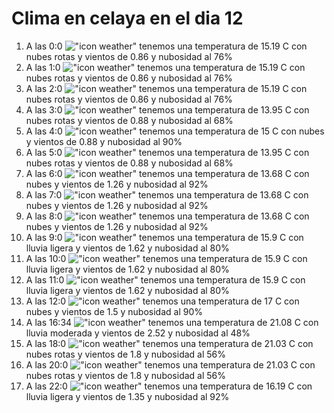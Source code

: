 # Clima en celaya en el dia 12

1. A las 0:0 !["icon weather"](http://openweathermap.org/img/w/04n.png) tenemos una temperatura de 15.19 C con nubes rotas y  vientos de 0.86 y nubosidad al 76%
1. A las 1:0 !["icon weather"](http://openweathermap.org/img/w/04n.png) tenemos una temperatura de 15.19 C con nubes rotas y  vientos de 0.86 y nubosidad al 76%
1. A las 2:0 !["icon weather"](http://openweathermap.org/img/w/04n.png) tenemos una temperatura de 15.19 C con nubes rotas y  vientos de 0.86 y nubosidad al 76%
1. A las 3:0 !["icon weather"](http://openweathermap.org/img/w/04n.png) tenemos una temperatura de 13.95 C con nubes rotas y  vientos de 0.88 y nubosidad al 68%
1. A las 4:0 !["icon weather"](http://openweathermap.org/img/w/04n.png) tenemos una temperatura de 15 C con nubes y  vientos de 0.88 y nubosidad al 90%
1. A las 5:0 !["icon weather"](http://openweathermap.org/img/w/04n.png) tenemos una temperatura de 13.95 C con nubes rotas y  vientos de 0.88 y nubosidad al 68%
1. A las 6:0 !["icon weather"](http://openweathermap.org/img/w/04n.png) tenemos una temperatura de 13.68 C con nubes y  vientos de 1.26 y nubosidad al 92%
1. A las 7:0 !["icon weather"](http://openweathermap.org/img/w/04n.png) tenemos una temperatura de 13.68 C con nubes y  vientos de 1.26 y nubosidad al 92%
1. A las 8:0 !["icon weather"](http://openweathermap.org/img/w/04d.png) tenemos una temperatura de 13.68 C con nubes y  vientos de 1.26 y nubosidad al 92%
1. A las 9:0 !["icon weather"](http://openweathermap.org/img/w/10d.png) tenemos una temperatura de 15.9 C con lluvia ligera y  vientos de 1.62 y nubosidad al 80%
1. A las 10:0 !["icon weather"](http://openweathermap.org/img/w/10d.png) tenemos una temperatura de 15.9 C con lluvia ligera y  vientos de 1.62 y nubosidad al 80%
1. A las 11:0 !["icon weather"](http://openweathermap.org/img/w/10d.png) tenemos una temperatura de 15.9 C con lluvia ligera y  vientos de 1.62 y nubosidad al 80%
1. A las 12:0 !["icon weather"](http://openweathermap.org/img/w/04d.png) tenemos una temperatura de 17 C con nubes y  vientos de 1.5 y nubosidad al 90%
1. A las 16:34 !["icon weather"](http://openweathermap.org/img/w/10d.png) tenemos una temperatura de 21.08 C con lluvia moderada y  vientos de 2.52 y nubosidad al 48%
1. A las 18:0 !["icon weather"](http://openweathermap.org/img/w/04d.png) tenemos una temperatura de 21.03 C con nubes rotas y  vientos de 1.8 y nubosidad al 56%
1. A las 20:0 !["icon weather"](http://openweathermap.org/img/w/04n.png) tenemos una temperatura de 21.03 C con nubes rotas y  vientos de 1.8 y nubosidad al 56%
1. A las 22:0 !["icon weather"](http://openweathermap.org/img/w/10n.png) tenemos una temperatura de 16.19 C con lluvia ligera y  vientos de 1.35 y nubosidad al 92%
